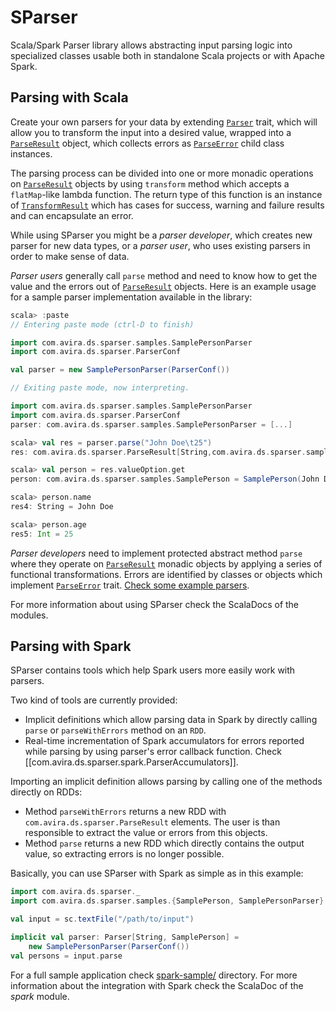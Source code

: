 SParser
=======

Scala/Spark Parser library allows abstracting input parsing logic into
specialized classes usable both in standalone Scala projects or with Apache
Spark.

Parsing with Scala
------------------

Create your own parsers for your data by extending
[`Parser`](/core/src/main/scala/com/avira/ds/sparser/Parser.scala) trait, which will
allow you to transform the input into a desired value, wrapped into a
[`ParseResult`](/core/src/main/scala/com/avira/ds/sparser/ParseResult.scala) object,
which collects errors as
[`ParseError`](/core/src/main/scala/com/avira/ds/sparser/ParseError.scala) child
class instances.

The parsing process can be divided into one or more monadic operations on
[`ParseResult`](/core/src/main/scala/com/avira/ds/sparser/ParseResult.scala) objects
by using `transform` method which accepts a `flatMap`-like lambda function. The
return type of this function is an instance of
[`TransformResult`](/core/src/main/scala/com/avira/ds/sparser/TransformResult.scala)
which has cases for success, warning and failure results and can encapsulate an
error.

While using SParser you might be a _parser developer_, which creates new parser
for new data types, or a _parser user_, who uses existing parsers in order to
make sense of data.

_Parser users_ generally call `parse` method and need to know how to get the
value and the errors out of
[`ParseResult`](/core/src/main/scala/com/avira/ds/sparser/ParseResult.scala) objects.
Here is an example usage for a sample parser implementation available in the
library:

```scala
scala> :paste
// Entering paste mode (ctrl-D to finish)

import com.avira.ds.sparser.samples.SamplePersonParser
import com.avira.ds.sparser.ParserConf

val parser = new SamplePersonParser(ParserConf())

// Exiting paste mode, now interpreting.

import com.avira.ds.sparser.samples.SamplePersonParser
import com.avira.ds.sparser.ParserConf
parser: com.avira.ds.sparser.samples.SamplePersonParser = [...]

scala> val res = parser.parse("John Doe\t25")
res: com.avira.ds.sparser.ParseResult[String,com.avira.ds.sparser.samples.SamplePerson] = [...]

scala> val person = res.valueOption.get
person: com.avira.ds.sparser.samples.SamplePerson = SamplePerson(John Doe,25)

scala> person.name
res4: String = John Doe

scala> person.age
res5: Int = 25
```

_Parser developers_ need to implement protected abstract method `parse` where
they operate on
[`ParseResult`](/core/src/main/scala/com/avira/ds/sparser/ParseResult.scala) monadic
objects by applying a series of functional transformations. Errors are
identified by classes or objects which implement
[`ParseError`](/core/src/main/scala/com/avira/ds/sparser/ParseError.scala) trait.
[Check some example
parsers](/core/src/main/scala/com/avira/ds/sparser/samples/).

For more information about using SParser check the ScalaDocs of the modules.

Parsing with Spark
------------------

SParser contains tools which help Spark users more easily work with parsers.

Two kind of tools are currently provided:

* Implicit definitions which allow parsing data in Spark by directly calling
`parse` or `parseWithErrors` method on an `RDD`.
* Real-time incrementation of Spark accumulators for errors reported while
parsing by using parser's error callback function. Check
[[com.avira.ds.sparser.spark.ParserAccumulators]].

Importing an implicit definition allows parsing by calling one of the methods
directly on RDDs:

- Method `parseWithErrors` returns a new RDD with
`com.avira.ds.sparser.ParseResult` elements. The user is than responsible to
extract the value or errors from this objects.
- Method `parse` returns a new RDD which directly contains the output value, so
extracting errors is no longer possible.

Basically, you can use SParser with Spark as simple as in this example:

```scala
import com.avira.ds.sparser._
import com.avira.ds.sparser.samples.{SamplePerson, SamplePersonParser}

val input = sc.textFile("/path/to/input")

implicit val parser: Parser[String, SamplePerson] =
    new SamplePersonParser(ParserConf())
val persons = input.parse
```

For a full sample application check [spark-sample/](/spark-sample) directory.
For more information about the integration with Spark check the ScalaDoc of the
_spark_ module.
